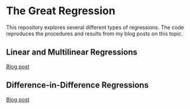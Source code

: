 # The Great Regression

This repository explores several different types of regressions. The code reproduces the procedures and results from my blog posts on this topic.

## Linear and Multilinear Regressions

<a href="https://blog.devgenius.io/the-great-regression-with-python-linear-and-multilinear-regressions-3ad0d7f3d7f7">Blog post</a>

## Difference-in-Difference Regressions

<a href="https://medium.com/@patthie/the-great-regression-with-python-difference-in-difference-regressions-c2e8ac980857">Blog post</a>
